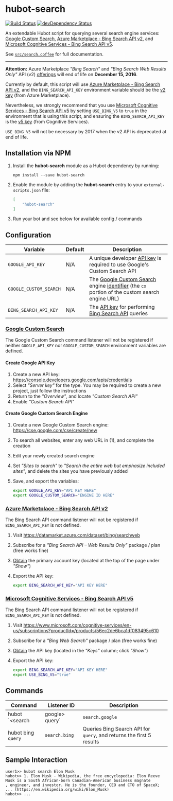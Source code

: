# hubot-search

[![Build Status](https://travis-ci.org/ClaudeBot/hubot-search.svg)](https://travis-ci.org/ClaudeBot/hubot-search)
[![devDependency Status](https://david-dm.org/ClaudeBot/hubot-search/dev-status.svg)](https://david-dm.org/ClaudeBot/hubot-search#info=devDependencies)

An extendable Hubot script for querying several search engine services: [Google Custom Search][googlesearch], [Azure Marketplace - Bing Search API v2][azurebing], and [Microsoft Cognitive Services - Bing Search API v5][cognitivebing].

See [`src/search.coffee`](src/search.coffee) for full documentation.

---

**Attention:** Azure Marketplace _"Bing Search"_ and _"Bing Search Web Results Only"_ API (v2) [offerings][azurebing] will end of life on **December 15, 2016**.

Currently by default, this script will use [Azure Marketplace - Bing Search API v2][azurebing], and the `BING_SEARCH_API_KEY` environment variable should be the [v2 key][azurebingkey] (from Azure Marketplace).

Nevertheless, we strongly recommend that you use [Microsoft Cognitive Services - Bing Search API v5][cognitivebing] by setting `USE_BING_V5` to `true` in the environment that is using this script, and ensuring the `BING_SEARCH_API_KEY` is the [v5 key][cognitivebingkey] (from Cognitive Services).

`USE_BING_V5` will not be necessary by 2017 when the v2 API is deprecated at end of life.


## Installation via NPM

1. Install the **hubot-search** module as a Hubot dependency by running:

    ```
    npm install --save hubot-search
    ```

2. Enable the module by adding the **hubot-search** entry to your `external-scripts.json` file:

    ```json
    [
        "hubot-search"
    ]
    ```

3. Run your bot and see below for available config / commands


## Configuration

Variable | Default | Description
--- | --- | ---
`GOOGLE_API_KEY` | N/A | A unique developer [API key](https://developers.google.com/custom-search/json-api/v1/introduction#identify_your_application_to_google_with_api_key) is required to use Google's Custom Search API
`GOOGLE_CUSTOM_SEARCH` | N/A | The [Google Custom Search][googlesearch] engine [identifier](https://cse.google.com/cse/all) (the `cx` portion of the custom search engine URL)
`BING_SEARCH_API_KEY` | N/A | The [API key][cognitivebingkey] for performing [Bing Search API][cognitivebing] queries

### [Google Custom Search][googlesearch]

The Google Custom Search command listener will not be registered if neither `GOOGLE_API_KEY` nor `GOOGLE_CUSTOM_SEARCH` environment variables are defined.

#### Create Google API Key

1. Create a new API key: https://console.developers.google.com/apis/credentials
2. Select _"Server key"_ for the type. You may be required to create a new project, just follow the instructions
3. Return to the _"Overview"_, and locate _"Custom Search API"_
4. Enable _"Custom Search API"_

#### Create Google Custom Search Engine

1. Create a new Google Custom Search engine: https://cse.google.com/cse/create/new
2. To search all websites, enter any web URL in (1), and complete the creation
3. Edit your newly created search engine
4. Set _"Sites to search"_ to _"Search the entire web but emphasize included sites"_, and delete the sites you have previously added
5. Save, and export the variables:

    ```bash
    export GOOGLE_API_KEY="API KEY HERE"
    export GOOGLE_CUSTOM_SEARCH="ENGINE ID HERE"
    ```

### [Azure Marketplace - Bing Search API v2][azurebing]

The Bing Search API command listener will not be registered if `BING_SEARCH_API_KEY` is not defined.

1. Visit https://datamarket.azure.com/dataset/bing/searchweb
2. Subscribe for a _"Bing Search API – Web Results Only"_ package / plan (free works fine)
3. [Obtain][azurebingkey] the primary account key (located at the top of the page under _"Show"_)
4. Export the API key:

    ```bash
    export BING_SEARCH_API_KEY="API KEY HERE"
    ```

### [Microsoft Cognitive Services - Bing Search API v5][azurebing]

The Bing Search API command listener will not be registered if `BING_SEARCH_API_KEY` is not defined.

1. Visit https://www.microsoft.com/cognitive-services/en-us/subscriptions?productId=/products/56ec2de6bca1df083495c610
2. Subscribe for a _"Bing Web Search"_ package / plan (free works fine)
3. [Obtain][cognitivebingkey] the API key (located in the _"Keys"_ column; click _"Show"_)
4. Export the API key:

    ```bash
    export BING_SEARCH_API_KEY="API KEY HERE"
    export USE_BING_V5="true"
    ```


## Commands

Command | Listener ID | Description
--- | --- | ---
hubot `<search|google>` `query` | `search.google` | Queries Google Custom Search for `query`, and returns the first 5 results
hubot bing `query` | `search.bing` | Queries Bing Search API for `query`, and returns the first 5 results


## Sample Interaction

```
user1>> hubot search Elon Musk
hubot>> 1. Elon Musk - Wikipedia, the free encyclopedia: Elon Reeve Musk is a South African-born Canadian-American business magnate
, engineer, and investor. He is the founder, CEO and CTO of SpaceX; ... (https://en.wikipedia.org/wiki/Elon_Musk)
hubot>> ...
```


[googlesearch]: https://cse.google.com/
[azurebing]: https://datamarket.azure.com/dataset/bing/searchweb
[azurebingkey]: https://datamarket.azure.com/dataset/explore/bing/searchweb
[cognitivebing]: https://azure.microsoft.com/en-gb/services/cognitive-services/search/
[cognitivebingkey]: https://www.microsoft.com/cognitive-services/en-US/subscriptions